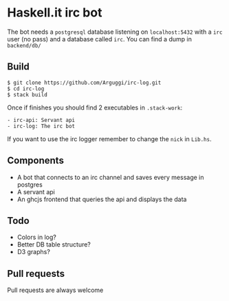 # Haskell.it irc bot

The bot needs a `postgresql` database listening on `localhost:5432` with a `irc` user (no pass) and
a database called `irc`. You can find a dump in `backend/db/`

## Build

    $ git clone https://github.com/Arguggi/irc-log.git
    $ cd irc-log
    $ stack build

Once if finishes you should find 2 executables in `.stack-work`:

    - irc-api: Servant api
    - irc-log: The irc bot

If you want to use the irc logger remember to change the `nick` in `Lib.hs`.

## Components

- A bot that connects to an irc channel and saves every message in postgres
- A servant api
- An ghcjs frontend that queries the api and displays the data

## Todo

- Colors in log?
- Better DB table structure?
- D3 graphs?

## Pull requests

Pull requests are always welcome
